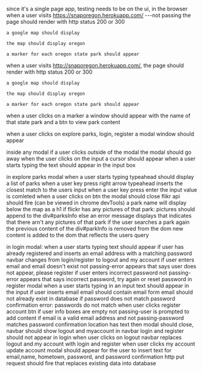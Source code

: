 

since it's a single page app, testing needs to be on the ui, in the browser
when a user visits https://snaporegon.herokuapp.com/ ---not passing
	the page should render with http status 200 or 300

	a google map should display
	
	the map should display oregon

	a marker for each oregon state park should appear
when a user visits http://snaporegon.herokuapp.com/, 
	the page should render with http status 200 or 300

	a google map should display
	
	the map should display oregon

	a marker for each oregon state park should appear

when a user clicks on a marker
	a window should appear with the name of that state park and a btn to view park content


when a user clicks on explore parks, login, register
	a modal window should appear

inside any modal
	if a user clicks outside of the modal
		the modal should go away
 	when the user clicks on the input
		a cursor should appear 
	when a user starts typing
		the text should appear in the input box


in explore parks modal
	when a user starts typing
		typeahead should display a list of parks
	when a user key press right arrow
		typeahead inserts the closest match to the users input
	when a user key press enter
		the input value is comleted
	when a user clicks on btn
		the modal should close
		flikr api should fire (can be viewed in chrome devTools)
		a park name will display below the map as a h1
		if flickr has any pictures of that park:
			pictures should append to the div#parksInfo
		else an error message displays that indicates that there arn't any pictures of that park
	if the user searches a park again
		the previous content of the div#parkInfo is removed from the dom
		new content is added to the dom that reflects the users query

in login modal:
	when a user starts typing
		text should appear
	if user has already registered and inserts an email address with a matching password
		navbar changes from login/register to logout and my account
	if user enters email and email doesn't exist
		not passing-error appears that says user does not appear, please register
	if user enters incorrect password
		not passing-error appears that says incorrect password, try again or reset password
in register modal
	when a user starts typing in an input
		text should appear in the input
	if user inserts email
		email should contain email form
		email should not already exist in database
	if password does not match password confirmation
		error: passwords do not match
	when user clicks register account btn
		if user info boxes are empty
			not passing-user is prompted to add content
		if email is a valid email address and
			not passing-password matches password confirmation
			location has text
		then
			modal should close, navbar should show logout and myaccount in navbar
			login and register should not appear in login
	when user clicks on logout
		navbar replaces logout and my account with login and register
	when user clicks my account
		update account modal should appear for the user to insert text for email,name, hometown, password, and password confirmation
		http put request should fire that replaces existing data into database